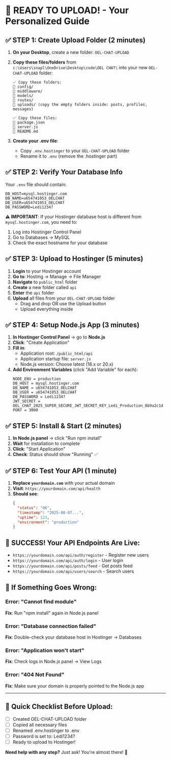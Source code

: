 # 🚀 READY TO UPLOAD! - Your Personalized Guide

## ✅ **STEP 1: Create Upload Folder (2 minutes)**

1. **On your Desktop**, create a new folder: `OEL-CHAT-UPLOAD`

2. **Copy these files/folders** from `c:\Users\snapl\OneDrive\Desktop\code\OEL CHAT\` into your new `OEL-CHAT-UPLOAD` folder:

   ```
   ✅ Copy these folders:
   📁 config/
   📁 middleware/ 
   📁 models/
   📁 routes/
   📁 uploads/ (copy the empty folders inside: posts, profiles, messages)
   
   ✅ Copy these files:
   📄 package.json
   📄 server.js
   📄 README.md
   ```

3. **Create your .env file**:
   - Copy `.env.hostinger` to your `OEL-CHAT-UPLOAD` folder
   - Rename it to `.env` (remove the .hostinger part)

## ✅ **STEP 2: Verify Your Database Info**

Your `.env` file should contain:
```
DB_HOST=mysql.hostinger.com
DB_NAME=u654741053_OELCHAT
DB_USER=u654741053_OELCHAT
DB_PASSWORD=Ledi1234?
```

**⚠️ IMPORTANT**: If your Hostinger database host is different from `mysql.hostinger.com`, you need to:
1. Log into Hostinger Control Panel
2. Go to Databases → MySQL
3. Check the exact hostname for your database

## ✅ **STEP 3: Upload to Hostinger (5 minutes)**

1. **Login** to your Hostinger account
2. **Go to**: Hosting → Manage → File Manager
3. **Navigate** to `public_html` folder
4. **Create** a new folder called `api`
5. **Enter** the `api` folder
6. **Upload** all files from your `OEL-CHAT-UPLOAD` folder
   - Drag and drop OR use the Upload button
   - Upload everything inside

## ✅ **STEP 4: Setup Node.js App (3 minutes)**

1. **In Hostinger Control Panel** → go to **Node.js**
2. **Click**: "Create Application"
3. **Fill in**:
   - Application root: `/public_html/api`
   - Application startup file: `server.js`
   - Node.js version: Choose latest (18.x or 20.x)
4. **Add Environment Variables** (click "Add Variable" for each):
   ```
   NODE_ENV = production
   DB_HOST = mysql.hostinger.com
   DB_NAME = u654741053_OELCHAT
   DB_USER = u654741053_OELCHAT
   DB_PASSWORD = Ledi1234?
   JWT_SECRET = OEL_CHAT_2025_SUPER_SECURE_JWT_SECRET_KEY_Ledi_Production_8b9a2c1d
   PORT = 3000
   ```

## ✅ **STEP 5: Install & Start (2 minutes)**

1. **In Node.js panel** → click "Run npm install"
2. **Wait** for installation to complete
3. **Click**: "Start Application"
4. **Check**: Status should show "Running" ✅

## ✅ **STEP 6: Test Your API (1 minute)**

1. **Replace `yourdomain.com`** with your actual domain
2. **Visit**: `https://yourdomain.com/api/health`
3. **Should see**:
   ```json
   {
     "status": "OK",
     "timestamp": "2025-08-07...",
     "uptime": 123,
     "environment": "production"
   }
   ```

## 🎉 **SUCCESS! Your API Endpoints Are Live:**

- `https://yourdomain.com/api/auth/register` - Register new users
- `https://yourdomain.com/api/auth/login` - User login
- `https://yourdomain.com/api/posts/feed` - Get posts feed
- `https://yourdomain.com/api/users/search` - Search users

## 🚨 **If Something Goes Wrong:**

### Error: "Cannot find module"
**Fix**: Run "npm install" again in Node.js panel

### Error: "Database connection failed" 
**Fix**: Double-check your database host in Hostinger → Databases

### Error: "Application won't start"
**Fix**: Check logs in Node.js panel → View Logs

### Error: "404 Not Found"
**Fix**: Make sure your domain is properly pointed to the Node.js app

---

## 📝 **Quick Checklist Before Upload:**

- [ ] Created OEL-CHAT-UPLOAD folder
- [ ] Copied all necessary files
- [ ] Renamed .env.hostinger to .env
- [ ] Password is set to: Ledi1234?
- [ ] Ready to upload to Hostinger!

**Need help with any step?** Just ask! You're almost there! 🚀
